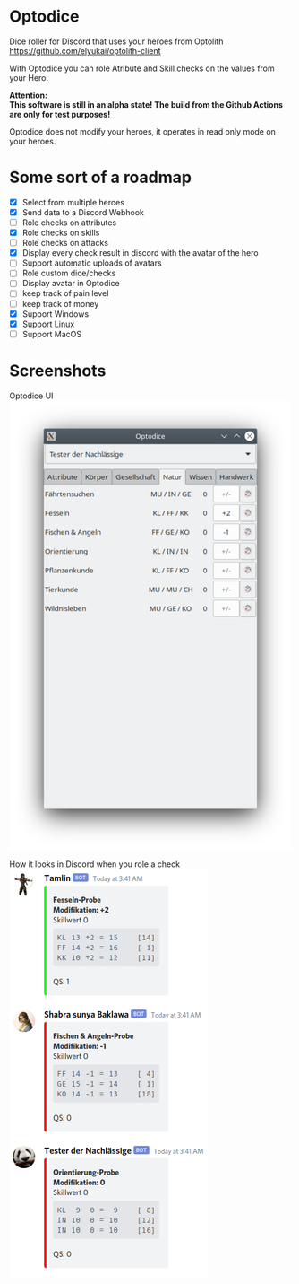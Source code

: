 # Optodice
Dice roller for Discord that uses your heroes from Optolith https://github.com/elyukai/optolith-client

With Optodice you can role Atribute and Skill checks on the values from your Hero.

**Attention:   
This software is still in an alpha state! The build from the Github Actions are only for test purposes!**

Optodice does not modify your heroes, it operates in read only mode on your heroes.

# Some sort of a roadmap
- [x] Select from multiple heroes
- [x] Send data to a Discord Webhook
- [ ] Role checks on attributes
- [x] Role checks on skills
- [ ] Role checks on attacks
- [x] Display every check result in discord with the avatar of the hero
- [ ] Support automatic uploads of avatars 
- [ ] Role custom dice/checks 
- [ ] Display avatar in Optodice 
- [ ] keep track of pain level
- [ ] keep track of money
- [x] Support Windows
- [x] Support Linux
- [ ] Support MacOS

# Screenshots
Optodice UI   
![Screenshot of the Optodice UI](https://github.com/soulflyman/optodice/blob/main/.github/assets/screenshots/optodice.png?raw=true)

How it looks in Discord when you role a check   
![Screenshot of the Optodice messages in a Discord channel](https://github.com/soulflyman/optodice/blob/main/.github/assets/screenshots/discord.png?raw=true)